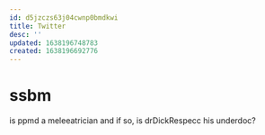 ```yaml
---
id: d5jzczs63j04cwnp0bmdkwi
title: Twitter
desc: ''
updated: 1638196748783
created: 1638196692776
---
```


# ssbm
is ppmd a meleeatrician and if so, is drDickRespecc his underdoc?
